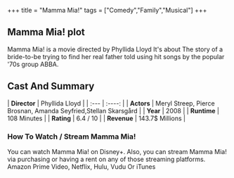 +++
title = "Mamma Mia!"
tags = ["Comedy","Family","Musical"]
+++
## Mamma Mia! plot
Mamma Mia! is a movie directed by Phyllida Lloyd It's about The story of a bride-to-be trying to find her real father told using hit songs by the popular '70s group ABBA.
## Cast And Summary
| **Director**      | Phyllida Lloyd |
    | :---        |    :----:   |
    |  **Actors** | Meryl Streep, Pierce Brosnan, Amanda Seyfried,Stellan Skarsgård |
    | **Year**   | 2008    |
    |  **Runtime** | 108 Minutes |
    |  **Rating** | 6.4 / 10 | 
    |  **Revenue** | 143.7$ Millions |
### How To Watch / Stream Mamma Mia!
You can watch Mamma Mia! on Disney+.
Also, you can stream Mamma Mia! via purchasing or having a rent on any of those streaming platforms.
Amazon Prime Video, Netflix, Hulu, Vudu Or iTunes